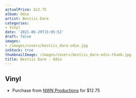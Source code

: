 ```yaml
---
actualPrice: $12.75
album: Odio
artist: Bestiis Dare
categories:
- Vinyl
date: '2021-06-29T15:05:52'
draft: false
images:
- /images/covers/bestiis_dare-odio.jpg
inStock: true
thumbnailImage: /images/covers/bestiis_dare-odio-thumb.jpg
title: Bestiis Dare - Odio
---
```


## Vinyl
* Purchase from [NWN Productions](http://shop.nwnprod.com/index.php?route=product/product&path=75&product_id=5798&sort=pd.name&order=ASC) for $12.75
